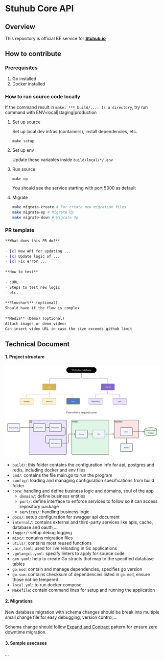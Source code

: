 # Stuhub Core API
<!-- <p align="center">
  <img src="https://img.shields.io/badge/golang-1.18-blue" />
  <img src="https://img.shields.io/badge/strategy-gitflow-%23561D25" />
  <a href="https://github.com/consolelabs/mochi-api/blob/main/LICENSE">
    <img src="https://img.shields.io/badge/license-GNU-blue" />
  </a>
  <a href="https://discord.gg/DMVyp5Fr8Q">
  <img src="https://img.shields.io/github/issues-pr-raw/consolelabs/mochi-api" />
  <img src="https://img.shields.io/github/contributors/consolelabs/mochi-api" />
  <img src="https://img.shields.io/badge/we%20love-contributors-yellowgreen" />
  <a href="https://twitter.com/getmochi_bot">
  <img src="https://img.shields.io/twitter/follow/getmochi_bot?style=social" />
  </a>
</p> -->

## Overview

This repository is official BE service for **[Stuhub.io](https://stuhub-web-dev.vercel.app/)**

## How to contribute

### Prerequisites

1. Go installed
2. Docker installed

### How to run source code locally
If the command result in `make: *** build/...: Is a directory`, try run command with ENV=local|staging|production

1. Set up source

   Set up local dev infras (containers), install dependencies, etc.
   ```
   make setup
   ```

2. Set up env

   Update these variables inside `build/local/*/.env`

3. Run source

   ```
   make up
   ```

   You should see the service starting with port 5000 as default

4. Migrate

   ```bash
   make migrate-create # For create new migration files
   make migrate-up # Migrate Up
   make migrate-down # Migrate Up
   ```

<!-- ### How to work on a TODO

1. Feel free to pick any TODO for you from [Board View](https://www.notion.so/2b9be3fffef74705830ad77058e35c95) → Mochi → Backlog\*\*
2. **Assign** that item to your account
3. Remember to update item’s **status** based on your working progress
   - `Backlog`: not started yet
   - `In Progress`: still working on
   - `In Review`: Task done = PR has been merged to `develop` branch at least
   - `Completed`: Confirmation from the team that the TODO is completely finished
4. When switching your TODO to `In Review`, remember to fill these in
 -->

### PR template

```markdown
**What does this PR do?**

- [x] New API for updating ...
- [x] Update logic of ...
- [x] Fix error ...

**How to test**

- cURL
- Steps to test new logic
- etc.

**Flowchart** (optional)
Should have if the flow is complex

**Media** (Demo) (optional)
Attach images or demo videos
Can insert video URL in case the size exceeds github limit
```

## Technical Document

#### 1. Project structure

![alt text](image.png)
- `build/`: this folder contains the configuration info for api, postgres and redis, including docker and env files
- `cmd/`: contains the file main.go to run the program
- `config/`: loading and managing configuration specifications from build folder
- `core`: handling and define business logic and domains, soul of the app
   - `domain/`: define business entities
   - `port/`: define interface to enforce services to follow so it can access repository package
   - `services/`: handling business logic 
- `docs/`: setup configuration for swagger api document
- `internal/`: contains external and third-party services like apis, cache, database and oauth,...
- `logger/`: setup debug logging
- `misc/`: contains migration files
- `utils/`: contains most reused functions
- `.air.toml`: used for live reloading in Go applications
- `.golangci.yaml`: specify linters to apply for source code
- `gen.yaml`: help to create Go structs that map to the specified database tables
- `go.mod`: contain and manage dependencies, specifies go version
- `go.sum`: contains checksum of dependencies listed in `go.mod`, ensure those not be tempered
- `local.yml`: to run docker compose
- `Makefile`: contain command lines for setup and running the application


#### 2. Migrations
New database migration with schema changes should be break into multiple small change file for easy debugging, version control,...

Schema change should follow [Expand and Contract](https://www.prisma.io/dataguide/types/relational/expand-and-contract-pattern) pattern for ensure zero downtime migration.

#### 3. Sample usecases
...
<!-- 
   1. Create new API
      - Check out file `/pkg/routes/v1.go` and explore the code flow to see how to create and handle an API
      - Remember to annotate handler functions with [swaggo](https://github.com/swaggo/swag). Then run `make gen-swagger` to generate Swagger documentations
   2. New DB migration

      Check out `.sql` files under `/migrations` to write a valid schema migration / seed file

      - To apply new migration files, run `make migrate-up`
      - To apply seed files, run `make seed-db`
      - To apply new migration files for test DB, run `make migrate-test`

      **Note:** remember to run these 2 every time you pulling new code

      ```
      make migrate-up
      make migrate-test
      ```

   3. DB repositories

      Check out dirs under `/pkg/repo`
      **Note:** remember to run `make gen-mock` to generate mocks for new `store` file -->
